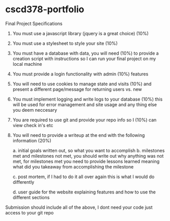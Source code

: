 # cscd378-portfolio

Final Project Specifications

1. You must use a javascript library (jquery is a great choice) (10%)
2. You must use a stylesheet to style your site (10%)
3. You must have a database with data, you will need (10%) 
    to provide a creation script with instructions so I can 
    run your final project on my local machine 
4. You must provide a login functionality with admin (10%)
    features 
5. You will need to use cookies to manage state and visits (10%)
    and present a different page/message for returning users vs. new
    
6. You must implement logging and write logs to your database (10%)
    this will be used for error management and site usage and 
    any thing else you deem neccesary 

7. You are required to use git and provide your repo info so I (10%)
    can view check in's etc 
    
8. You will need to provide a writeup at the end with the following information (20%)

    a. initial goals written out, so what you want to accomplish 
    b. milestones met and milestones not met, you should write out 
        why anything was not met, for milestones met you need to provide lessons 
        learned meaning what did you takeaway from accomplishing the milestone 
        
    c. post mortem, if I had to do it all over again this is what I would do differently
    
    d. user guide for the website explaining features and how to use the different sections

 

Submission should include all of the above, I dont need your code just access to your git repo
